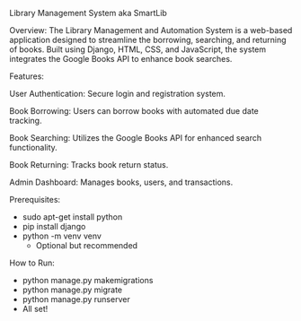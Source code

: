 Library Management System aka SmartLib

Overview:
The Library Management and Automation System is a web-based application designed to streamline the borrowing, searching, and returning of books. 
Built using Django, HTML, CSS, and JavaScript, the system integrates the Google Books API to enhance book searches.

Features:

User Authentication: Secure login and registration system.

Book Borrowing: Users can borrow books with automated due date tracking.

Book Searching: Utilizes the Google Books API for enhanced search functionality.

Book Returning: Tracks book return status.

Admin Dashboard: Manages books, users, and transactions.

Prerequisites:
- sudo apt-get install python
- pip install django
- python -m venv venv
  - Optional but recommended
 
How to Run:
- python manage.py makemigrations
- python manage.py migrate
- python manage.py runserver
- All set!
